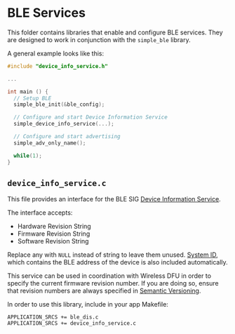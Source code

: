 BLE Services
============

This folder contains libraries that enable and configure BLE services. They
are designed to work in conjunction with the `simple_ble` library.

A general example looks like this:

```c
#include "device_info_service.h"

...

int main () {
  // Setup BLE
  simple_ble_init(&ble_config);

  // Configure and start Device Information Service
  simple_device_info_service(...);

  // Configure and start advertising
  simple_adv_only_name();

  while(1);
}
```

## `device_info_service.c`

This file provides an interface for the BLE SIG
[Device Information Service](https://developer.bluetooth.org/gatt/services/Pages/ServiceViewer.aspx?u=org.bluetooth.service.device_information.xml).

The interface accepts:
 * Hardware Revision String
 * Firmware Revision String
 * Software Revision String

Replace any with `NULL` instead of string to leave them unused.
[System ID](https://developer.bluetooth.org/gatt/characteristics/Pages/CharacteristicViewer.aspx?u=org.bluetooth.characteristic.system_id.xml),
which contains the BLE address of the device is also included automatically.

This service can be used in coordination with Wireless DFU in order to specify
the current firmware revision number. If you are doing so, ensure that revision
numbers are always specified in [Semantic Versioning](http://semver.org/).

In order to use this library, include in your app Makefile:

```
APPLICATION_SRCS += ble_dis.c
APPLICATION_SRCS += device_info_service.c
```

